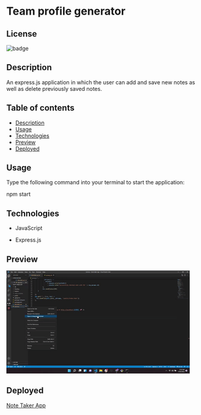 # Team profile generator


## License
![badge](https://img.shields.io/badge/license-Academic-brightgreen)

## Description

An express.js application in which the user can add and save new notes as well as delete previously saved notes.

## Table of contents
* [Description](#description)
* [Usage](#usage)
* [Technologies](#technologies)
* [Preview](#preview)
* [Deployed](#deployed)

## Usage

Type the following command into your terminal to start the application:

npm start


## Technologies

* JavaScript

* Express.js

## Preview

![gif](DEMO.gif)


## Deployed

[Note Taker App]( https://kp-note-taker101.herokuapp.com/)


